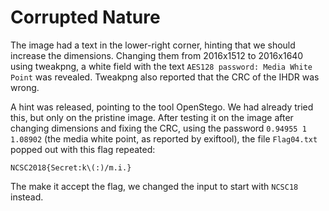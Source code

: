 # Corrupted Nature

The image had a text in the lower-right corner, hinting that we should increase the dimensions. Changing them from 2016x1512 to 2016x1640 using tweakpng, a white field with the text `AES128 password: Media White Point` was revealed. Tweakpng also reported that the CRC of the IHDR was wrong.

A hint was released, pointing to the tool OpenStego. We had already tried this, but only on the pristine image. After testing it on the image after changing dimensions and fixing the CRC, using the password `0.94955 1 1.08902` (the media white point, as reported by exiftool), the file `Flag04.txt` popped out with this flag repeated:

`NCSC2018{Secret:k\(:)/m.i.}`

The make it accept the flag, we changed the input to start with `NCSC18` instead.